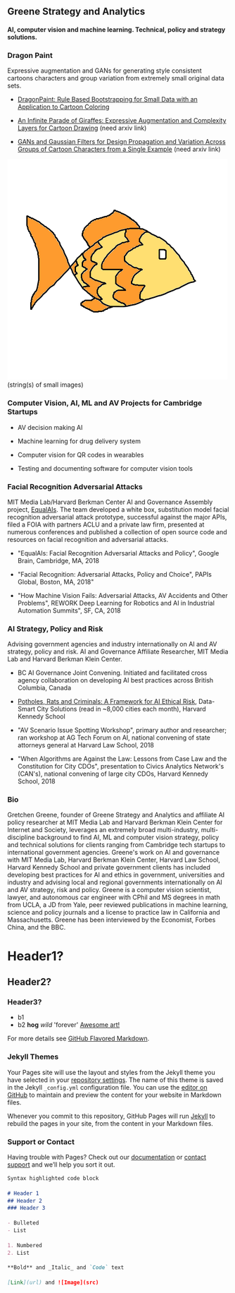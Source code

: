 ## Greene Strategy and Analytics
#### AI, computer vision and machine learning. Technical, policy and strategy solutions.


### Dragon Paint
Expressive augmentation and GANs for generating style consistent cartoons characters and group variation from extremely small original data sets.

- [DragonPaint: Rule Based Bootstrapping for Small Data with an Application to Cartoon Coloring](https://www.papis.io/proceedings)

- [An Infinite Parade of Giraffes: Expressive Augmentation and Complexity Layers for Cartoon Drawing](https://www.kgretchengreene.com/) (need arxiv link)

- [GANs and Gaussian Filters for Design Propagation and Variation Across Groups of Cartoon Characters from a Single Example](https://www.kgretchengreene.com/) (need arxiv link)

![Image](./FishC.png) (string(s) of small images)

### Computer Vision, AI, ML and AV Projects for Cambridge Startups
- AV decision making AI 

- Machine learning for drug delivery system 

- Computer vision for QR codes in wearables 

- Testing and documenting software for computer vision tools


### Facial Recognition Adversarial Attacks
MIT Media Lab/Harvard Berkman Center AI and Governance Assembly project, [EqualAIs](http://equalais.media.mit.edu/). The team developed a white box, substitution model facial recognition adversarial attack prototype, successful against the major APIs, filed a FOIA with partners ACLU and a private law firm, presented at numerous conferences and published a collection of open source code and resources on facial recognition and adversarial attacks.

- "EqualAIs: Facial Recognition Adversarial Attacks and Policy", Google Brain, Cambridge, MA, 2018

- "Facial Recognition: Adversarial Attacks, Policy and Choice", PAPIs Global, Boston, MA, 2018"

- "How Machine Vision Fails: Adversarial Attacks, AV Accidents and Other Problems", REWORK Deep Learning for Robotics and AI in Industrial Automation Summits", SF, CA, 2018

### AI Strategy, Policy and Risk
Advising government agencies and industry internationally on AI and AV strategy, policy and risk. AI and Governance Affiliate Researcher, MIT Media Lab and Harvard Berkman Klein Center.  

- BC AI Governance Joint Convening. Initiated and facilitated cross agency collaboration on developing AI best practices across British Columbia, Canada

- [Potholes, Rats and Criminals: A Framework for AI Ethical Risk](https://datasmart.ash.harvard.edu/news/article/potholes-rats-and-criminals), Data-Smart City Solutions (read in ~8,000 cities each month), Harvard Kennedy School

- "AV Scenario Issue Spotting Workshop", primary author and researcher; ran workshop at AG Tech Forum on AI, national convening of state attorneys general at Harvard Law School, 2018

- "When Algorithms are Against the Law: Lessons from Case Law and the Constitution for City CDOs", presentation to Civics Analytics Network's (CAN's), national convening of large city CDOs, Harvard Kennedy School, 2018 

### Bio
Gretchen Greene, founder of Greene Strategy and Analytics and affiliate AI policy researcher at MIT Media Lab and Harvard Berkman Klein Center for Internet and Society, leverages an extremely broad multi-industry, multi-discipline background to find AI, ML and computer vision strategy, policy and technical solutions for clients ranging from Cambridge tech startups to international government agencies. Greene's work on AI and governance with MIT Media Lab, Harvard Berkman Klein Center, Harvard Law School, Harvard Kennedy School and private government clients has included developing best practices for AI and ethics in government, universities and industry and advising local and regional governments internationally on AI and AV strategy, risk and policy. Greene is a computer vision scientist, lawyer, and autonomous car engineer with CPhil and MS degrees in math from UCLA, a JD from Yale, peer reviewed publications in machine learning, science and policy journals and a license to practice law in California and Massachusetts. Greene has been interviewed by the Economist, Forbes China, and the BBC.





# Header1? 
## Header2? 
### Header3?
- b1
- b2
**hog** _wild_ 'forever'
[Awesome art!](https://www.kgretchengreene.com/)

For more details see [GitHub Flavored Markdown](https://guides.github.com/features/mastering-markdown/).

### Jekyll Themes

Your Pages site will use the layout and styles from the Jekyll theme you have selected in your [repository settings](https://github.com/kggreene/kggreene.github.io/settings). The name of this theme is saved in the Jekyll `_config.yml` configuration file.
You can use the [editor on GitHub](https://github.com/kggreene/kggreene.github.io/edit/master/README.md) to maintain and preview the content for your website in Markdown files.

Whenever you commit to this repository, GitHub Pages will run [Jekyll](https://jekyllrb.com/) to rebuild the pages in your site, from the content in your Markdown files.

### Support or Contact

Having trouble with Pages? Check out our [documentation](https://help.github.com/categories/github-pages-basics/) or [contact support](https://github.com/contact) and we’ll help you sort it out.
```markdown
Syntax highlighted code block

# Header 1
## Header 2
### Header 3

- Bulleted
- List

1. Numbered
2. List

**Bold** and _Italic_ and `Code` text

[Link](url) and ![Image](src)
```
